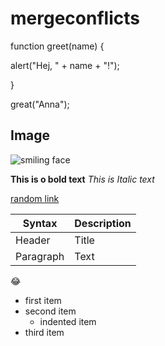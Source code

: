 # mergeconflicts


function greet(name) {

alert("Hej, " + name + "!");

}

great("Anna");

## Image
<img src="https://thumbs.dreamstime.com/b/d-cartoon-happy-funny-face-open-mouth-yellow-background-vibrant-d-cartoon-character-happy-funny-face-321061294.jpg" alt="smiling face"/>

**This is o bold text**
*This is Italic text*

[random link](https://anvilproject.org/guides/content/creating-links)

| Syntax      | Description |
| ----------- | ----------- |
| Header      | Title       |
| Paragraph   | Text        |


:joy:

- first item
- second item
    - indented item
- third item
